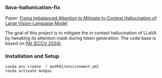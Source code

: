 ### llava-hallunication-fix

Paper: [Fixing Imbalanced Attention to Mitigate In-Context Hallucination of Large Vision-Language Model](https://arxiv.org/abs/2501.12206)

The goal of this project is to mitigate the in context hallucination of LLaVA by tweaking its attention mask during token generation.
The code base is based on [PAI (ECCV 2024)](https://arxiv.org/abs/2407.21771).

### Installation and Setup

```bash
conda env create -f modPAI/environment.yml
conda activate modpai
```
